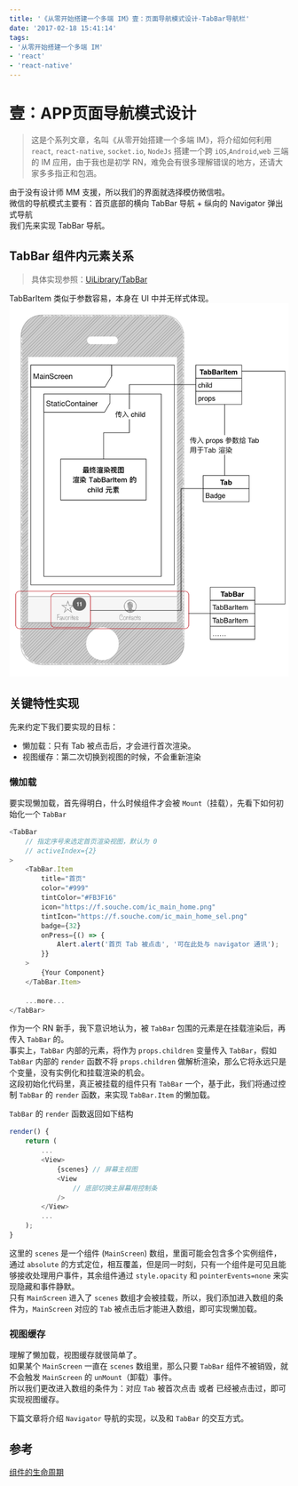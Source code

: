 ```yaml
---
title: '《从零开始搭建一个多端 IM》壹：页面导航模式设计-TabBar导航栏'
date: '2017-02-18 15:41:14'
tags:
- '从零开始搭建一个多端 IM'
- 'react'
- 'react-native'
---
```


# 壹：APP页面导航模式设计
>这是个系列文章，名叫《从零开始搭建一个多端 IM》，将介绍如何利用 `react`, `react-native`, `socket.io`, `NodeJs` 搭建一个跨 `iOS`,`Android`,`web` 三端的 IM 应用，由于我也是初学 RN，难免会有很多理解错误的地方，还请大家多多指正和包涵。

由于没有设计师 MM 支援，所以我们的界面就选择模仿微信啦。  
微信的导航模式主要有：首页底部的横向 TabBar 导航 +  纵向的 Navigator 弹出式导航  
我们先来实现 TabBar 导航。


## TabBar 组件内元素关系
> 具体实现参照：[UiLibrary/TabBar](https://github.com/plusmancn/im-client/tree/master/UiLibrary/TabBar)  

TabBarItem 类似于参数容易，本身在 UI 中并无样式体现。
![元素关系图](../images/im-client-TabBar.png)


## 关键特性实现
先来约定下我们要实现的目标：  
* 懒加载：只有 Tab 被点击后，才会进行首次渲染。
* 视图缓存：第二次切换到视图的时候，不会重新渲染

### 懒加载
要实现懒加载，首先得明白，什么时候组件才会被 `Mount`（挂载），先看下如何初始化一个 `TabBar`
```javascript
<TabBar
    // 指定序号来选定首页渲染视图，默认为 0
    // activeIndex={2}
>
    <TabBar.Item
        title="首页"
        color="#999"
        tintColor="#FB3F16"
        icon="https://f.souche.com/ic_main_home.png"
        tintIcon="https://f.souche.com/ic_main_home_sel.png"
        badge={32}
        onPress={() => {
            Alert.alert('首页 Tab 被点击', '可在此处与 navigator 通讯');
        }}
    >
        {Your Component}
    </TabBar.Item>

    ...more...
</TabBar>
```
作为一个 RN 新手，我下意识地认为，被 `TabBar` 包围的元素是在挂载渲染后，再传入 `TabBar` 的。  
事实上，`TabBar` 内部的元素，将作为 `props.children` 变量传入 `TabBar`，假如 `TabBar` 内部的 `render` 函数不将 `props.children` 做解析渲染，那么它将永远只是个变量，没有实例化和挂载渲染的机会。  
这段初始化代码里，真正被挂载的组件只有 `TabBar` 一个，基于此，我们将通过控制 `TabBar` 的 `render` 函数，来实现 `TabBar.Item` 的懒加载。  

`TabBar` 的 `render` 函数返回如下结构
```javascript
render() {
    return (
        ...
        <View>
            {scenes} // 屏幕主视图
            <View
                // 底部切换主屏幕用控制条
            />
        </View>
        ...
    );
}
```
这里的 `scenes` 是一个组件 (`MainScreen`) 数组，里面可能会包含多个实例组件，通过 `absolute` 的方式定位，相互覆盖，但是同一时刻，只有一个组件是可见且能够接收处理用户事件，其余组件通过 `style.opacity` 和  `pointerEvents=none` 来实现隐藏和事件静默。  
只有 `MainScreen` 进入了 `scenes` 数组才会被挂载，所以，我们添加进入数组的条件为，`MainScreen` 对应的 `Tab` 被点击后才能进入数组，即可实现懒加载。

### 视图缓存
理解了懒加载，视图缓存就很简单了。  
如果某个 `MainScreen` 一直在 `scenes` 数组里，那么只要 `TabBar` 组件不被销毁，就不会触发 `MainScreen` 的 `unMount`（卸载）事件。  
所以我们更改进入数组的条件为：对应 `Tab` 被首次点击 或者 已经被点击过，即可实现视图缓存。

下篇文章将介绍 `Navigator` 导航的实现，以及和 `TabBar` 的交互方式。

## 参考
[组件的生命周期](https://facebook.github.io/react/docs/react-component.html#componentwillreceiveprops)
